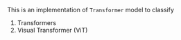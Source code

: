 
This is an implementation of ```Transformer``` model to classify 
1. Transformers
2. Visual Transformer (ViT)